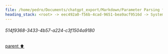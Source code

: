 ```yaml
---
file: /home/pedro/Documents/chatgpt_export/Markdown/Parameter Parsing for Python.md
heading_stack: <root> -> eec492a0-f56b-4cad-9651-bea9acf9516d -> System -> 514f9368-3433-4b57-a224-c3f1504a9180
---
```

###### 514f9368-3433-4b57-a224-c3f1504a9180
[parent ⬆️](#eec492a0-f56b-4cad-9651-bea9acf9516d)
